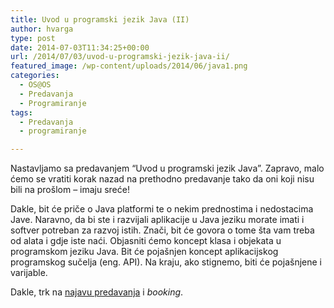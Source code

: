 ```yaml
---
title: Uvod u programski jezik Java (II)
author: hvarga
type: post
date: 2014-07-03T11:34:25+00:00
url: /2014/07/03/uvod-u-programski-jezik-java-ii/
featured_image: /wp-content/uploads/2014/06/java1.png
categories:
  - OS@OS
  - Predavanja
  - Programiranje
tags:
  - Predavanja
  - programiranje

---
```

Nastavljamo sa predavanjem &#8220;Uvod u programski jezik Java&#8221;. Zapravo, malo ćemo se vratiti korak nazad na prethodno predavanje tako da oni koji nisu bili na prošlom &#8211; imaju sreće!

Dakle, bit će priče o Java platformi te o nekim prednostima i nedostacima Jave. Naravno, da bi ste i razvijali aplikacije u Java jeziku morate imati i softver potreban za razvoj istih. Znači, bit će govora o tome šta vam treba od alata i gdje iste naći. Objasniti ćemo koncept klasa i objekata u programskom jeziku Java. Bit će pojašnjen koncept aplikacijskog programskog sučelja (eng. API). Na kraju, ako stignemo, biti će pojašnjene i varijable.

Dakle, trk na <a href="https://www.opensource-osijek.org/wordpress/events/uvod-u-programski-jezik-java-ii/" target="_blank">najavu predavanja</a> i _booking_.